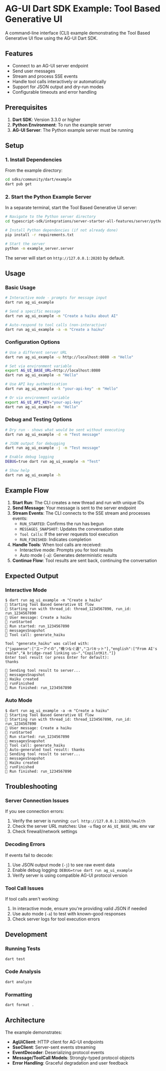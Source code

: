 # AG-UI Dart SDK Example: Tool Based Generative UI

A command-line interface (CLI) example demonstrating the Tool Based Generative UI flow using the AG-UI Dart SDK.

## Features

- Connect to an AG-UI server endpoint
- Send user messages
- Stream and process SSE events
- Handle tool calls interactively or automatically
- Support for JSON output and dry-run modes
- Configurable timeouts and error handling

## Prerequisites

1. **Dart SDK**: Version 3.3.0 or higher
2. **Python Environment**: To run the example server
3. **AG-UI Server**: The Python example server must be running

## Setup

### 1. Install Dependencies

From the example directory:

```bash
cd sdks/community/dart/example
dart pub get
```

### 2. Start the Python Example Server

In a separate terminal, start the Tool Based Generative UI server:

```bash
# Navigate to the Python server directory
cd typescript-sdk/integrations/server-starter-all-features/server/python

# Install Python dependencies (if not already done)
pip install -r requirements.txt

# Start the server
python -m example_server.server
```

The server will start on `http://127.0.0.1:20203` by default.

## Usage

### Basic Usage

```bash
# Interactive mode - prompts for message input
dart run ag_ui_example

# Send a specific message
dart run ag_ui_example -m "Create a haiku about AI"

# Auto-respond to tool calls (non-interactive)
dart run ag_ui_example -a -m "Create a haiku"
```

### Configuration Options

```bash
# Use a different server URL
dart run ag_ui_example -u http://localhost:8080 -m "Hello"

# Set via environment variable
export AG_UI_BASE_URL=http://localhost:8080
dart run ag_ui_example -m "Hello"

# Use API key authentication
dart run ag_ui_example -k "your-api-key" -m "Hello"

# Or via environment variable
export AG_UI_API_KEY="your-api-key"
dart run ag_ui_example -m "Hello"
```

### Debug and Testing Options

```bash
# Dry run - shows what would be sent without executing
dart run ag_ui_example -d -m "Test message"

# JSON output for debugging
dart run ag_ui_example -j -m "Test message"

# Enable debug logging
DEBUG=true dart run ag_ui_example -m "Test"

# Show help
dart run ag_ui_example -h
```

## Example Flow

1. **Start Run**: The CLI creates a new thread and run with unique IDs
2. **Send Message**: Your message is sent to the server endpoint
3. **Stream Events**: The CLI connects to the SSE stream and processes events:
   - `RUN_STARTED`: Confirms the run has begun
   - `MESSAGES_SNAPSHOT`: Updates the conversation state
   - `Tool Calls`: If the server requests tool execution
   - `RUN_FINISHED`: Indicates completion
4. **Handle Tools**: When tool calls are received:
   - Interactive mode: Prompts you for tool results
   - Auto mode (`-a`): Generates deterministic results
5. **Continue Flow**: Tool results are sent back, continuing the conversation

## Expected Output

### Interactive Mode

```
$ dart run ag_ui_example -m "Create a haiku"
📍 Starting Tool Based Generative UI flow
📍 Starting run with thread_id: thread_1234567890, run_id: run_1234567890
📍 User message: Create a haiku
📨 runStarted
📍 Run started: run_1234567890
📨 messagesSnapshot
📍 Tool call: generate_haiku

Tool "generate_haiku" was called with:
{"japanese":["エーアイの","橋つなぐ道","コパキット"],"english":["From AI's realm","A bridge-road linking us—","CopilotKit."]}
Enter tool result (or press Enter for default):
thanks

📍 Sending tool result to server...
📨 messagesSnapshot
🤖 Haiku created
📨 runFinished
📍 Run finished: run_1234567890
```

### Auto Mode

```
$ dart run ag_ui_example -a -m "Create a haiku"
📍 Starting Tool Based Generative UI flow
📍 Starting run with thread_id: thread_1234567890, run_id: run_1234567890
📍 User message: Create a haiku
📨 runStarted
📍 Run started: run_1234567890
📨 messagesSnapshot
📍 Tool call: generate_haiku
📍 Auto-generated tool result: thanks
📍 Sending tool result to server...
📨 messagesSnapshot
🤖 Haiku created
📨 runFinished
📍 Run finished: run_1234567890
```

## Troubleshooting

### Server Connection Issues

If you see connection errors:
1. Verify the server is running: `curl http://127.0.0.1:20203/health`
2. Check the server URL matches: Use `-u` flag or `AG_UI_BASE_URL` env var
3. Check firewall/network settings

### Decoding Errors

If events fail to decode:
1. Use JSON output mode (`-j`) to see raw event data
2. Enable debug logging: `DEBUG=true dart run ag_ui_example`
3. Verify server is using compatible AG-UI protocol version

### Tool Call Issues

If tool calls aren't working:
1. In interactive mode, ensure you're providing valid JSON if needed
2. Use auto mode (`-a`) to test with known-good responses
3. Check server logs for tool execution errors

## Development

### Running Tests

```bash
dart test
```

### Code Analysis

```bash
dart analyze
```

### Formatting

```bash
dart format .
```

## Architecture

The example demonstrates:
- **AgUiClient**: HTTP client for AG-UI endpoints
- **SseClient**: Server-sent events streaming
- **EventDecoder**: Deserializing protocol events
- **Message/ToolCall Models**: Strongly-typed protocol objects
- **Error Handling**: Graceful degradation and user feedback